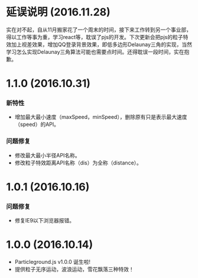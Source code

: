 # 延误说明 (2016.11.28)

实在对不起，自从11月搬家花了一个周末的时间，接下来工作转到另一个事业部，得以工作等事为重，学习react等，耽误了pjs的开发。下次更新会把pjs的粒子特效加上视差效果，增加QQ登录背景效果，即低多边形Delaunay三角的实现，当然学习怎么实现Delaunay三角算法可能也需要点时间。还得耽误一段时间，实在抱歉。


# 1.1.0  (2016.10.31)

### 新特性

- 增加最大最小速度（maxSpeed，minSpeed），删除原有只是表示最大速度（speed）的API。

### 问题修复

- 修改最大最小半径API名称。
- 修改粒子特效距离API名称（dis）为全称（distance）。


# 1.0.1  (2016.10.16)

### 问题修复

- 修复IE9以下浏览器报错。


# 1.0.0  (2016.10.14)

- Particleground.js v1.0.0 诞生啦!
- 提供粒子无序运动，波浪运动，雪花飘落三种特效！